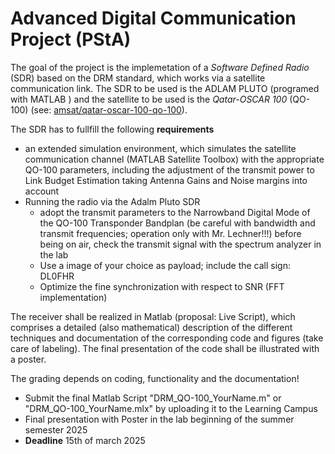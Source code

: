 # Advanced Digital Communication Project (PStA)

The goal of the project is the implemetation of a _Software Defined Radio_ (SDR) based on the DRM standard, which works via a satellite communication link.
The SDR to be used is the ADLAM PLUTO (programed with MATLAB ) and the satellite to be used is the _Qatar-OSCAR 100_ (QO-100) (see: [amsat/qatar-oscar-100-qo-100](amsat/qatar-oscar-100-qo-100)).

The SDR has to fullfill the following **requirements**

- an extended simulation environment, which simulates the satellite communication channel (MATLAB Satellite Toolbox) with the appropriate QO-100 parameters, including the adjustment of the transmit power to Link Budget Estimation taking Antenna Gains and Noise margins into account
- Running the radio via the Adalm Pluto SDR
  - adopt the transmit parameters to the Narrowband Digital Mode of the QO-100 Transponder Bandplan (be careful with bandwidth and transmit frequencies; operation only with Mr. Lechner!!!) before being on air, check the transmit signal with the spectrum analyzer in the lab
  - Use a image of your choice as payload; include the call sign: DL0FHR
  - Optimize the fine synchronization with respect to SNR (FFT implementation)

The receiver shall be realized in Matlab (proposal: Live Script), which comprises a detailed (also mathematical) description of the different techniques and documentation of the corresponding code and figures (take care of labeling). The final presentation of the code shall be illustrated with a poster.

The grading depends on coding, functionality and the documentation!

- Submit the final Matlab Script "DRM_QO-100_YourName.m" or "DRM_QO-100_YourName.mlx" by uploading it to the Learning Campus
- Final presentation with Poster in the lab beginning of the summer semester 2025
- **Deadline** 15th of march 2025
